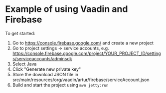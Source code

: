 Example of using Vaadin and Firebase
==============

To get started:
1. Go to https://console.firebase.google.com/ and create a new project
2. Go to project settings -> service accounts, e.g. https://console.firebase.google.com/project/YOUR_PROJECT_ID/settings/serviceaccounts/adminsdk
 1. Select Java
 1. Click "Generate new private key"
 1. Store the download JSON file in src/main/resources/org/vaadin/artur/firebase/serviceAccount.json
3. Build and start the project using `mvn jetty:run`